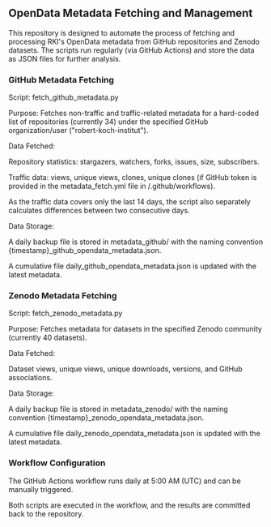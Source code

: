 ## OpenData Metadata Fetching and Management

This repository is designed to automate the process of fetching and processing RKI's OpenData metadata from GitHub repositories and Zenodo datasets. The scripts run regularly (via GitHub Actions) and store the data as JSON files for further analysis.

### GitHub Metadata Fetching
Script: fetch_github_metadata.py

Purpose: Fetches non-traffic and traffic-related metadata for a hard-coded list of repositories (currently 34) under the specified GitHub organization/user ("robert-koch-institut").

Data Fetched:

Repository statistics: stargazers, watchers, forks, issues, size, subscribers.

Traffic data: views, unique views, clones, unique clones (if GitHub token is provided in the metadata_fetch.yml file in /.github/workflows).

As the traffic data covers only the last 14 days, the script also separately calculates differences between two consecutive days.

Data Storage:

A daily backup file is stored in metadata_github/ with the naming convention {timestamp}_github_opendata_metadata.json.

A cumulative file daily_github_opendata_metadata.json is updated with the latest metadata.

### Zenodo Metadata Fetching
Script: fetch_zenodo_metadata.py

Purpose: Fetches metadata for datasets in the specified Zenodo community (currently 40 datasets).

Data Fetched:

Dataset views, unique views, unique downloads, versions, and GitHub associations.

Data Storage:

A daily backup file is stored in metadata_zenodo/ with the naming convention {timestamp}_zenodo_opendata_metadata.json.

A cumulative file daily_zenodo_opendata_metadata.json is updated with the latest metadata.

### Workflow Configuration
The GitHub Actions workflow runs daily at 5:00 AM (UTC) and can be manually triggered.

Both scripts are executed in the workflow, and the results are committed back to the repository.
